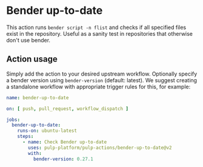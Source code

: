 # Bender up-to-date

This action runs `bender script -n flist` and checks if all specified files exist in the repository. Useful as a sanity test in repositories that otherwise don't use bender.

## Action usage

Simply add the action to your desired upstream workflow. Optionally specify a bender version using `bender-version` (default: latest). We suggest creating a standalone workflow with appropriate trigger rules for this, for example:

```yaml
name: bender-up-to-date

on: [ push, pull_request, workflow_dispatch ]

jobs:
  bender-up-to-date:
    runs-on: ubuntu-latest
    steps:
      - name: Check Bender up-to-date
        uses: pulp-platform/pulp-actions/bender-up-to-date@v2
        with:
          bender-version: 0.27.1
```
